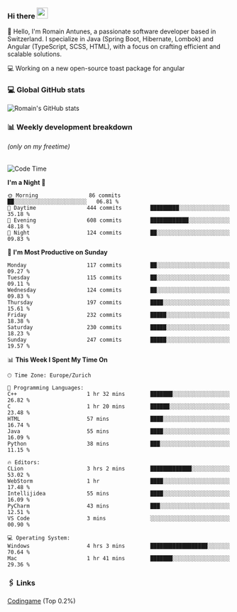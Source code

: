 ### Hi there <img src="https://media.giphy.com/media/hvRJCLFzcasrR4ia7z/giphy.gif" width="25px" height="25px">

👋 Hello, I'm Romain Antunes, a passionate software developer based in Switzerland. I specialize in Java (Spring Boot, Hibernate, Lombok) and Angular (TypeScript, SCSS, HTML), with a focus on crafting efficient and scalable solutions.

💻 Working on a new open-source toast package for angular

### 💻 Global GitHub stats
![Romain's GitHub stats](https://github-readme-streak-stats.herokuapp.com/?user=romainantunes&theme=dark)


### 📊 Weekly development breakdown 
###### *(only on my freetime)*

<!--START_SECTION:wakastats-->
![Code Time](http://img.shields.io/badge/Code%20Time-1%2C764%20hrs%2041%20mins-blue)

**I'm a Night 🦉** 

```text
🌞 Morning                86 commits          ██░░░░░░░░░░░░░░░░░░░░░░░   06.81 % 
🌆 Daytime                444 commits         █████████░░░░░░░░░░░░░░░░   35.18 % 
🌃 Evening                608 commits         ████████████░░░░░░░░░░░░░   48.18 % 
🌙 Night                  124 commits         ██░░░░░░░░░░░░░░░░░░░░░░░   09.83 % 
```
📅 **I'm Most Productive on Sunday** 

```text
Monday                   117 commits         ██░░░░░░░░░░░░░░░░░░░░░░░   09.27 % 
Tuesday                  115 commits         ██░░░░░░░░░░░░░░░░░░░░░░░   09.11 % 
Wednesday                124 commits         ██░░░░░░░░░░░░░░░░░░░░░░░   09.83 % 
Thursday                 197 commits         ████░░░░░░░░░░░░░░░░░░░░░   15.61 % 
Friday                   232 commits         █████░░░░░░░░░░░░░░░░░░░░   18.38 % 
Saturday                 230 commits         █████░░░░░░░░░░░░░░░░░░░░   18.23 % 
Sunday                   247 commits         █████░░░░░░░░░░░░░░░░░░░░   19.57 % 
```


📊 **This Week I Spent My Time On** 

```text
🕑︎ Time Zone: Europe/Zurich

💬 Programming Languages: 
C++                      1 hr 32 mins        ███████░░░░░░░░░░░░░░░░░░   26.82 % 
C                        1 hr 20 mins        ██████░░░░░░░░░░░░░░░░░░░   23.48 % 
HTML                     57 mins             ████░░░░░░░░░░░░░░░░░░░░░   16.74 % 
Java                     55 mins             ████░░░░░░░░░░░░░░░░░░░░░   16.09 % 
Python                   38 mins             ███░░░░░░░░░░░░░░░░░░░░░░   11.15 % 

🔥 Editors: 
CLion                    3 hrs 2 mins        █████████████░░░░░░░░░░░░   53.02 % 
WebStorm                 1 hr                ████░░░░░░░░░░░░░░░░░░░░░   17.48 % 
Intellijidea             55 mins             ████░░░░░░░░░░░░░░░░░░░░░   16.09 % 
PyCharm                  43 mins             ███░░░░░░░░░░░░░░░░░░░░░░   12.51 % 
VS Code                  3 mins              ░░░░░░░░░░░░░░░░░░░░░░░░░   00.90 % 

💻 Operating System: 
Windows                  4 hrs 3 mins        ██████████████████░░░░░░░   70.64 % 
Mac                      1 hr 41 mins        ███████░░░░░░░░░░░░░░░░░░   29.36 % 
```


<!--END_SECTION:wakastats-->

### 🖇 Links

[Codingame](https://www.codingame.com/profile/defc3ee5279aecc1bb6114e1f994ea9b3325423) (Top 0.2%)
